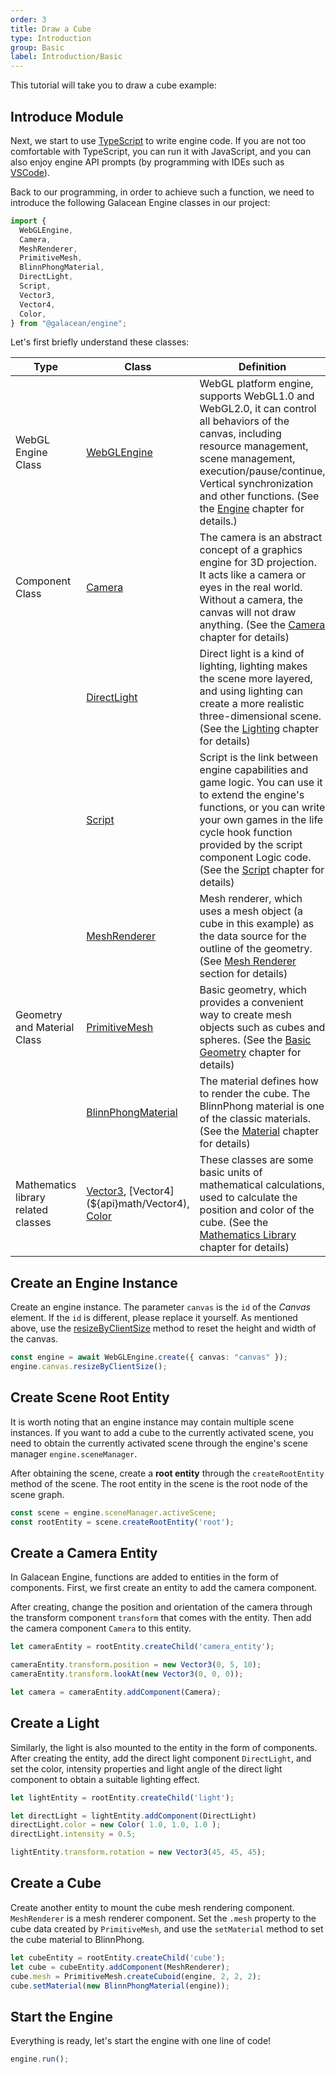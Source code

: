 ```yaml
---
order: 3
title: Draw a Cube
type: Introduction
group: Basic
label: Introduction/Basic
---
```


This tutorial will take you to draw a cube example:

<playground src="scene-basic.ts"></playground>
## Introduce Module

Next, we start to use [TypeScript](https://www.typescriptlang.org/) to write engine code. If you are not too comfortable with TypeScript, you can run it with JavaScript, and you can also enjoy engine API prompts (by programming with IDEs such as [VSCode](https://code.visualstudio.com/)).

Back to our programming, in order to achieve such a function, we need to introduce the following Galacean Engine classes in our project:

```typescript
import {
  WebGLEngine,
  Camera,
  MeshRenderer,
  PrimitiveMesh,
  BlinnPhongMaterial,
  DirectLight,
  Script,
  Vector3,
  Vector4,
  Color,
} from "@galacean/engine";
```

Let's first briefly understand these classes:

| Type                                | Class                                                        | Definition                                                   |
| ----------------------------------- | ------------------------------------------------------------ | ------------------------------------------------------------ |
| WebGL Engine Class                  | [WebGLEngine](${api}rhi-webgl/WebGLEngine)                   | WebGL platform engine, supports WebGL1.0 and WebGL2.0, it can control all behaviors of the canvas, including resource management, scene management, execution/pause/continue, Vertical synchronization and other functions. (See the [Engine](${docs}engine) chapter for details.) |
| Component Class                     | [Camera](${api}core/Camera)                                  | The camera is an abstract concept of a graphics engine for 3D projection. It acts like a camera or eyes in the real world. Without a camera, the canvas will not draw anything. (See the [Camera](${docs}camera) chapter for details) |
|                                     | [DirectLight](${api}core/DirectLight)                        | Direct light is a kind of lighting, lighting makes the scene more layered, and using lighting can create a more realistic three-dimensional scene. (See the [Lighting](${docs}light) chapter for details) |
|                                     | [Script](${api}core/Script)                                  | Script is the link between engine capabilities and game logic. You can use it to extend the engine's functions, or you can write your own games in the life cycle hook function provided by the script component Logic code. (See the [Script](${docs}script) chapter for details) |
|                                     | [MeshRenderer](${api}core/MeshRenderer)                      | Mesh renderer, which uses a mesh object (a cube in this example) as the data source for the outline of the geometry. (See [Mesh Renderer](${docs}mesh-renderer) section for details) |
| Geometry and Material Class         | [PrimitiveMesh](${api}core/PrimitiveMesh)                    | Basic geometry, which provides a convenient way to create mesh objects such as cubes and spheres. (See the [Basic Geometry](${docs}primitive-mesh) chapter for details) |
|                                     | [BlinnPhongMaterial](${api}core/BlinnPhongMaterial)          | The material defines how to render the cube. The BlinnPhong material is one of the classic materials. (See the [Material](${docs}material) chapter for details) |
| Mathematics library related classes | [Vector3](${api}math/Vector3), [Vector4](${api}math/Vector4), [Color](${api}math/Color) | These classes are some basic units of mathematical calculations, used to calculate the position and color of the cube. (See the [Mathematics Library](${docs}math) chapter for details) |

## Create an Engine Instance

Create an engine instance. The parameter `canvas` is the `id` of the *Canvas* element. If the `id` is different, please replace it yourself. As mentioned above, use the [resizeByClientSize](${api}rhi-webgl/WebCanvas#resizeByClientSize) method to reset the height and width of the canvas.

```typescript
const engine = await WebGLEngine.create({ canvas: "canvas" });
engine.canvas.resizeByClientSize();
```
## Create Scene Root Entity

It is worth noting that an engine instance may contain multiple scene instances. If you want to add a cube to the currently activated scene, you need to obtain the currently activated scene through the engine's scene manager `engine.sceneManager`.

After obtaining the scene, create a **root entity** through the `createRootEntity` method of the scene. The root entity in the scene is the root node of the scene graph.

```typescript
const scene = engine.sceneManager.activeScene;
const rootEntity = scene.createRootEntity('root');
```
## Create a Camera Entity

In Galacean Engine, functions are added to entities in the form of components. First, we first create an entity to add the camera component.

After creating, change the position and orientation of the camera through the transform component `transform` that comes with the entity. Then add the camera component `Camera` to this entity. 


```typescript
let cameraEntity = rootEntity.createChild('camera_entity');

cameraEntity.transform.position = new Vector3(0, 5, 10);
cameraEntity.transform.lookAt(new Vector3(0, 0, 0));

let camera = cameraEntity.addComponent(Camera);
```
## Create a Light

Similarly, the light is also mounted to the entity in the form of components. After creating the entity, add the direct light component `DirectLight`, and set the color, intensity properties and light angle of the direct light component to obtain a suitable lighting effect.

```typescript
let lightEntity = rootEntity.createChild('light');

let directLight = lightEntity.addComponent(DirectLight)
directLight.color = new Color( 1.0, 1.0, 1.0 );
directLight.intensity = 0.5;

lightEntity.transform.rotation = new Vector3(45, 45, 45);

```
## Create a Cube

Create another entity to mount the cube mesh rendering component. `MeshRenderer` is a mesh renderer component. Set the `.mesh` property to the cube data created by `PrimitiveMesh`, and use the `setMaterial` method to set the cube material to BlinnPhong.

```typescript
let cubeEntity = rootEntity.createChild('cube');
let cube = cubeEntity.addComponent(MeshRenderer);
cube.mesh = PrimitiveMesh.createCuboid(engine, 2, 2, 2);
cube.setMaterial(new BlinnPhongMaterial(engine));
```

## Start the Engine

Everything is ready, let's start the engine with one line of code!

```typescript
engine.run();
```